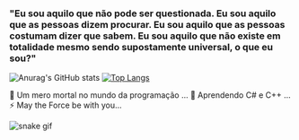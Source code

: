 ### "Eu sou aquilo que não pode ser questionada. Eu sou aquilo que as pessoas dizem procurar. Eu sou aquilo que as pessoas costumam dizer que sabem. Eu sou aquilo que não existe em totalidade mesmo sendo supostamente universal, o que eu sou?"

![Anurag's GitHub stats](https://github-readme-stats.vercel.app/api?username=xXBDKXx&show_icons=true&theme=tokyonight)
[![Top Langs](https://github-readme-stats.vercel.app/api/top-langs/?username=xXBDKXx&layout=compact&theme=tokyonight)](https://github.com/xXBDKXx/github-readme-stats)

🔭 Um mero mortal no mundo da programação ...
🌱 Aprendendo C# e C++ ...
⚡ May the Force be with you...

![snake gif](https://github.com/xXBDKXx/xXBDKXx/blob/output/github-contribution-grid-snake.svg)

